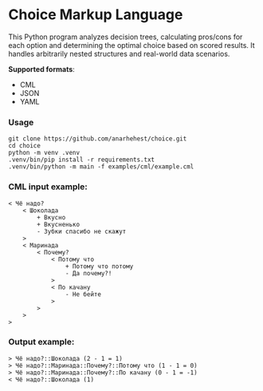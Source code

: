 # Choice Markup Language

This Python program analyzes decision trees, calculating pros/cons for each option and determining the optimal choice based on scored results.
It handles arbitrarily nested structures and real-world data scenarios.

**Supported formats**:
* CML
* JSON
* YAML

### Usage

```shell
git clone https://github.com/anarhehest/choice.git
cd choice
python -m venv .venv
.venv/bin/pip install -r requirements.txt
.venv/bin/python -m main -f examples/cml/example.cml
```

### CML input example:
```plain
< Чё надо?
    < Шоколада
        + Вкусно
        + Вкусненько
        - Зубки спасибо не скажут
    >
    < Маринада
        < Почему?
            < Потому что
                + Потому что потому
                - Да почему?!
            >
            < По качану
                - Не бейте
            >
        >
    >
>
```

### Output example:
```plain
> Чё надо?::Шоколада (2 - 1 = 1)
> Чё надо?::Маринада::Почему?::Потому что (1 - 1 = 0)
> Чё надо?::Маринада::Почему?::По качану (0 - 1 = -1)
< Чё надо?::Шоколада (1)
```